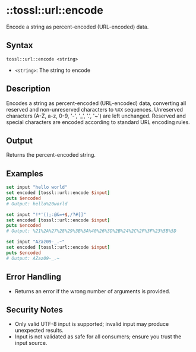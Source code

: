 # ::tossl::url::encode

Encode a string as percent-encoded (URL-encoded) data.

## Syntax

    tossl::url::encode <string>

- `<string>`: The string to encode

## Description

Encodes a string as percent-encoded (URL-encoded) data, converting all reserved and non-unreserved characters to `%XX` sequences. Unreserved characters (A-Z, a-z, 0-9, '-', '_', '.', '~') are left unchanged. Reserved and special characters are encoded according to standard URL encoding rules.

## Output

Returns the percent-encoded string.

## Examples

```tcl
set input "hello world"
set encoded [tossl::url::encode $input]
puts $encoded
# Output: hello%20world

set input "!*'();:@&=+$,/?#[]"
set encoded [tossl::url::encode $input]
puts $encoded
# Output: %21%2A%27%28%29%3B%3A%40%26%3D%2B%24%2C%2F%3F%23%5B%5D

set input "AZaz09-_.~"
set encoded [tossl::url::encode $input]
puts $encoded
# Output: AZaz09-_.~
```

## Error Handling

- Returns an error if the wrong number of arguments is provided.

## Security Notes

- Only valid UTF-8 input is supported; invalid input may produce unexpected results.
- Input is not validated as safe for all consumers; ensure you trust the input source. 